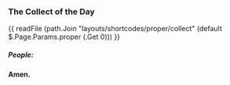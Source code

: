 ### The Collect of the Day
{{ readFile (path.Join "layouts/shortcodes/proper/collect" (default $.Page.Params.proper (.Get 0))) }}

##### **People:**
**Amen.**
